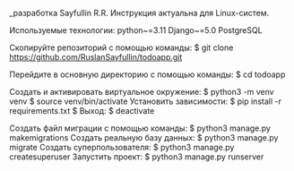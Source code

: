 _разработка Sayfullin R.R.
Инструкция актуальна для Linux-систем.

Используемые технологии: python~=3.11 Django~=5.0 PostgreSQL

Скопируйте репозиторий с помощью команды: 
    $ git clone https://github.com/RuslanSayfullin/todoapp.git 

Перейдите в основную директорию с помощью команды:
    $ cd todoapp

Создать и активировать виртуальное окружение:
    $ python3 -m venv venv
    $ source venv/bin/activate
Установить зависимости:
    $ pip install -r requirements.txt
$ Выход:
    $ deactivate


Создать файл миграции с помощью команды:
    $ python3 manage.py makemigrations
Создать реальную базу данных:
    $ python3 manage.py migrate
Создать суперпользователя:
    $ python3 manage.py createsuperuser
Запустить проект:
    $ python3 manage.py runserver
